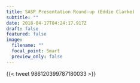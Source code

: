 ```yaml
---
title: SASP Presentation Round-up (Eddie Clarke)
subtitle: ""
date: 2018-04-17T04:24:17.917Z
draft: false
featured: false
image:
  filename: ""
  focal_point: Smart
  preview_only: false
---
```

{{< tweet 986120399787180033 >}}